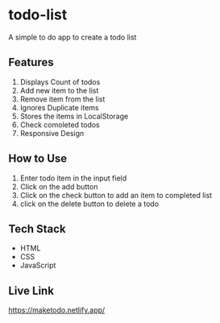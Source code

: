 # todo-list
A simple to do app to create a todo list

## Features
1. Displays Count of todos
2. Add new item to the list
3. Remove item from the list
4. Ignores Duplicate items
5. Stores the items in LocalStorage
6. Check comoleted todos
7. Responsive Design

## How to Use
1. Enter todo item in the input field
2. Click on the add button
3. Click on the check button to add an item to completed list
4. click on the delete button to delete a todo

## Tech Stack
<ul>
<li>HTML</li>
<li>CSS</li>
<li>JavaScript</li>
</ul>

## Live Link
https://maketodo.netlify.app/
